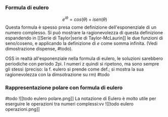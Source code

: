 ### Formula di eulero
$$e^{i\theta} = cos(\theta)+isen(\theta)$$
Questa formula è spesso presa come definizione dell'esponenziale di un numero complesso.
Si può mostrare la ragionevolezza di questa definizione espandendo in [[Serie di Taylor|serie di Taylor-McLaurin]] le due funzioni di seno/coseno, e applicando la definizione di $e$ come somma infinita. (Vedi dimostrazione dispense, #todo).

OSS in realtà all'esponenziale nella formula di eulero, le soluzioni sarebbero periodiche con periodo 2pi. I numeri z quindi si ripetono, ma sono sempre gli stessi
(preciso: la f. eulero si prende come def.; si mostra la sua ragionevolezza con la dimsotrazione su rm) #todo

### Rappresentazione polare con formula di eulero
#todo
![[todo eulero polare.png]]
La notazione di Eulero è molto utile per eserguire le operazioni tra numeri complessi:vv
![[todo eulero operazioni.png]]
